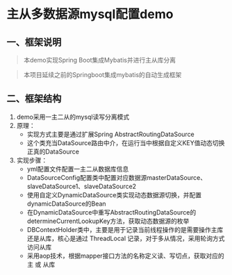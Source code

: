 # 主从多数据源mysql配置demo
## 一、框架说明
> 本demo实现Spring Boot集成Mybatis并进行主从库分离

> 本项目延续之前的Springboot集成mybatis的自动生成框架


## 二、框架结构
 1. demo采用一主二从的mysql读写分离模式
 2. 原理：
    - 实现方式主要是通过扩展Spring AbstractRoutingDataSource
    - 这个类充当DataSource路由中介，在运行当中根据自定义KEY值动态切换正真的DataSource
 3. 实现步骤：
    - yml配置文件配置一主二从数据库信息
    - DataSourceConfig配置类中配置对应数据源masterDataSource、slaveDataSource1、slaveDataSource2
    - 使用自定义DynamicDataSource类实现动态数据源切换，并配置dynamicDataSource的Bean
    - 在DynamicDataSource中重写AbstractRoutingDataSource的determineCurrentLookupKey方法，获取动态数据源的枚举
    - DBContextHolder类中，主要是用于记录当前线程操作的是需要操作主库还是从库，核心是通过 ThreadLocal 记录，对于多从情况，采用轮询方式访问从库
    - 采用aop技术，根据mapper接口方法的名称定义读、写切点，获取对应的主 或 从库